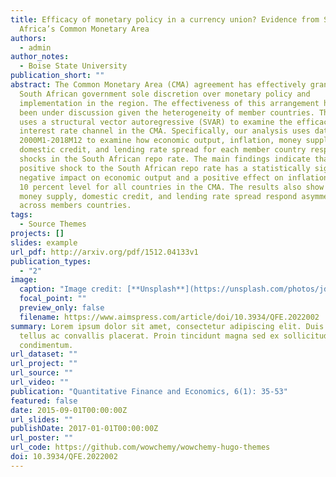 ```yaml
---
title: Efficacy of monetary policy in a currency union? Evidence from Southern
  Africa’s Common Monetary Area
authors:
  - admin
author_notes:
  - Boise State University
publication_short: ""
abstract: The Common Monetary Area (CMA) agreement has effectively granted the
  South African government sole discretion over monetary policy and
  implementation in the region. The effectiveness of this arrangement has long
  been under discussion given the heterogeneity of member countries. This paper
  uses a structural vector autoregressive (SVAR) to examine the efficacy of the
  interest rate channel in the CMA. Specifically, our analysis uses data from
  2000M1-2018M12 to examine how economic output, inflation, money supply,
  domestic credit, and lending rate spread for each member country respond to
  shocks in the South African repo rate. The main findings indicate that a
  positive shock to the South African repo rate has a statistically significant
  negative impact on economic output and a positive effect on inflation at the
  10 percent level for all countries in the CMA. The results also show that
  money supply, domestic credit, and lending rate spread respond asymmetrically
  across members countries.
tags:
  - Source Themes
projects: []
slides: example
url_pdf: http://arxiv.org/pdf/1512.04133v1
publication_types:
  - "2"
image:
  caption: "Image credit: [**Unsplash**](https://unsplash.com/photos/jdD8gXaTZsc)"
  focal_point: ""
  preview_only: false
  filename: https://www.aimspress.com/article/doi/10.3934/QFE.2022002
summary: Lorem ipsum dolor sit amet, consectetur adipiscing elit. Duis posuere
  tellus ac convallis placerat. Proin tincidunt magna sed ex sollicitudin
  condimentum.
url_dataset: ""
url_project: ""
url_source: ""
url_video: ""
publication: "Quantitative Finance and Economics, 6(1): 35-53"
featured: false
date: 2015-09-01T00:00:00Z
url_slides: ""
publishDate: 2017-01-01T00:00:00Z
url_poster: ""
url_code: https://github.com/wowchemy/wowchemy-hugo-themes
doi: 10.3934/QFE.2022002
---
```


